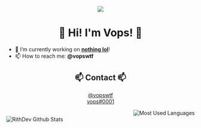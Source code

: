 <p align=center>
  <img src="https://avatars3.githubusercontent.com/u/55073114?s=200"/>
</p>
<h1 align=center>👋 Hi! I'm Vops! 👋</h1>

- 🌱 I’m currently working on [**nothing lol**](#)!
- 📫 How to reach me: **@vopswtf**

<h2 align=center>📫 Contact 📫</h1>
  <p align=center>
    <a href="https://twitter.com/vopswtf">@vopswtf</a>
    <br>
    <a href="https://discord.gg/AN8WYsX">vops#0001</a>
  </p>

<img style="float: right;" alt="Most Used Languages" src="https://github-readme-stats.vercel.app/api/top-langs/?username=ItsVops&layout=compact&hide_border=true&theme=dark" /><br>
<img align="Left" alt="RithDev Github Stats" src="https://github-readme-stats.vercel.app/api?username=ItsVops&show_icons=true&hide_border=true&theme=dark" />
